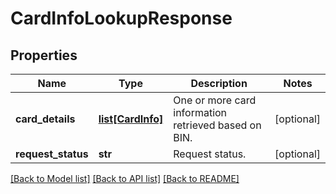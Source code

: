 # CardInfoLookupResponse

## Properties
Name | Type | Description | Notes
------------ | ------------- | ------------- | -------------
**card_details** | [**list[CardInfo]**](CardInfo.md) | One or more card information retrieved based on BIN. | [optional] 
**request_status** | **str** | Request status. | [optional] 

[[Back to Model list]](../README.md#documentation-for-models) [[Back to API list]](../README.md#documentation-for-api-endpoints) [[Back to README]](../README.md)


